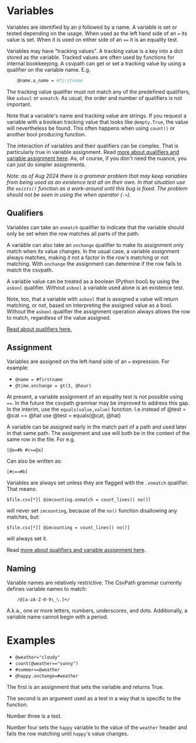 
# Variables

Variables are identified by an `@` followed by a name. A variable is set or tested depending on the usage. When used as the left hand side of an `=` its value is set.  When it is used on either side of an `==` it is an equality test.

Variables may have "tracking values". A tracking value is a key into a dict stored as the variable. Tracked values are often used by functions for internal bookkeeping. A csvpath can get or set a tracking value by using a qualifier on the variable name. E.g.

```bash
    @name.a_name = #firstname
```

The tracking value qualifier must not match any of the predefined qualifiers, like `asbool` or `onmatch`. As usual, the order and number of qualifiers is not important.

Note that a variable's name and tracking value are strings. If you request a variable with a boolean tracking value that looks like `@empty.True`, the value will nevertheless be found. This often happens when using `count()` or another bool producing function.

The interaction of variables and their qualifiers can be complex. That is particularly true in variable assignment. Read <a href='https://github.com/dk107dk/csvpath/blob/main/docs/assignment.md'>more about qualifiers and variable assignment here</a>. As, of course, if you don't need the nuance, you can just do simpler assignments.

_Note: as of Aug 2024 there is a grammar problem that may keep variables from being used as an existence test all on their own. In that situation use the `exists()` function as a work-around until this bug is fixed. The problem should not be seen in using the when operator (`->`)._

## Qualifiers
Variables can take an `onmatch` qualifier to indicate that the variable should only be set when the row matches all parts of the path.

A variable can also take an `onchange` qualifier to make its assignment only match when its value changes. In the usual case, a variable assignment always matches, making it not a factor in the row's matching or not matching. With `onchange` the assignment can determine if the row fails to match the csvpath.

A variable value can be treated as a boolean (Python bool) by using the `asbool` qualifier. Without `asbool` a variable used alone is an existence test.

Note, too, that a variable with `asbool` that is assigned a value will return matching, or not, based on interpreting the assigned value as a bool. Without the `asbool` qualifier the assignment operation always allows the row to match, regardless of the value assigned.

<a href='https://github.com/dk107dk/csvpath/blob/main/docs/qualifiers.md'>Read about qualifiers here.</a>

## Assignment

Variables are assigned on the left-hand side of an `=` expression. For example:

- `@name = #firstname`
- `@time.onchange = gt(3, @hour)`

At present, a variable assignment of an equality test is not possible using `==`. In the future the csvpath grammar may be improved to address this gap. In the interim, use the `equals(value,value)` function. I.e.instead of
    @test = @cat == @hat
use
    @test = equals(@cat, @hat)

A variable can be assigned early in the match part of a path and used later in that same path. The assignment and use will both be in the context of the same row in the file. For e.g.

    [@a=#b #c==@a]

Can also be written as:

    [#c==#b]

Variables are always set unless they are flagged with the `.onmatch` qualifier. That means:

    $file.csv[*][ @imcounting.onmatch = count_lines() no()]

will never set `imcounting`, because of the `no()` function disallowing any matches, but:

    $file.csv[*][ @imcounting = count_lines() no()]

will always set it.

Read <a href='https://github.com/dk107dk/csvpath/blob/main/docs/assignment.md'>more about qualifiers and variable assignment here</a>.

## Naming

Variable names are relatively restrictive. The CsvPath grammar currently defines variable names to match:

```regex
    /@[a-zA-Z-0-9\_\.]+/
```

A.k.a., one or more letters, numbers, underscores, and dots. Additionally, a variable name cannot begin with a period.

# Examples
- `@weather="cloudy"`
- `count(@weather=="sunny")`
- `#summer==@weather`
- `@happy.onchange=#weather`

The first is an assignment that sets the variable and returns True.

The second is an argument used as a test in a way that is specific to the function.

Number three is a test.

Number four sets the `happy` variable to the value of the `weather` header and fails the row matching until `happy`'s value changes.



